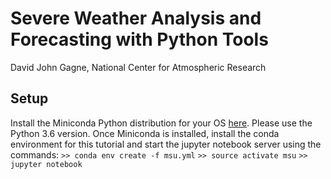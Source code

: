 # Severe Weather Analysis and Forecasting with Python Tools
David John Gagne, National Center for Atmospheric Research

## Setup
Install the Miniconda Python distribution for your OS [here](https://conda.io/miniconda.html). Please use the Python 3.6 version.
Once Miniconda is installed, install the conda environment for this tutorial and start the jupyter notebook server using the commands:
`>> conda env create -f msu.yml`
`>> source activate msu`
`>> jupyter notebook`

